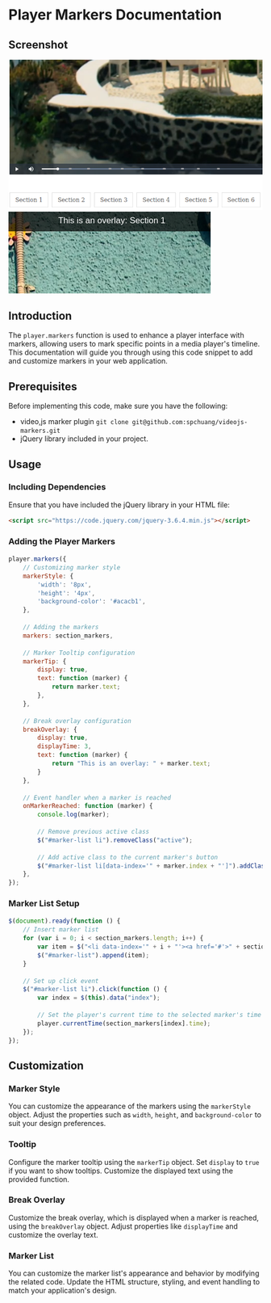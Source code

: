 # Player Markers Documentation

## Screenshot
![Screenshot](https://github.com/vishal7245/bounty/blob/main/Screenshot%20from%202023-12-01%2016-01-30.png)
![Screenshot2](https://github.com/vishal7245/bounty/blob/main/Screenshot%20from%202023-12-01%2016-10-43.png)

## Introduction
The `player.markers` function is used to enhance a player interface with markers, allowing users to mark specific points in a media player's timeline. This documentation will guide you through using this code snippet to add and customize markers in your web application.

## Prerequisites
Before implementing this code, make sure you have the following:

- video,js marker plugin
  ```git clone git@github.com:spchuang/videojs-markers.git```
- jQuery library included in your project.

## Usage

### Including Dependencies
Ensure that you have included the jQuery library in your HTML file:

```html
<script src="https://code.jquery.com/jquery-3.6.4.min.js"></script>
```

### Adding the Player Markers

```javascript
player.markers({
    // Customizing marker style
    markerStyle: {
        'width': '8px',
        'height': '4px',
        'background-color': '#acacb1',
    },

    // Adding the markers
    markers: section_markers,

    // Marker Tooltip configuration
    markerTip: {
        display: true,
        text: function (marker) {
            return marker.text;
        },
    },

    // Break overlay configuration
    breakOverlay: {
        display: true,
        displayTime: 3,
        text: function (marker) {
            return "This is an overlay: " + marker.text;
        }
    },

    // Event handler when a marker is reached
    onMarkerReached: function (marker) {
        console.log(marker);

        // Remove previous active class
        $("#marker-list li").removeClass("active");

        // Add active class to the current marker's button
        $("#marker-list li[data-index='" + marker.index + "']").addClass("active");
    },
});
```

### Marker List Setup

```javascript
$(document).ready(function () {
    // Insert marker list
    for (var i = 0; i < section_markers.length; i++) {
        var item = $("<li data-index='" + i + "'><a href='#'>" + section_markers[i].text + "</a></li>");
        $("#marker-list").append(item);
    }

    // Set up click event
    $("#marker-list li").click(function () {
        var index = $(this).data("index");

        // Set the player's current time to the selected marker's time
        player.currentTime(section_markers[index].time);
    });
});
```

## Customization

### Marker Style
You can customize the appearance of the markers using the `markerStyle` object. Adjust the properties such as `width`, `height`, and `background-color` to suit your design preferences.

### Tooltip
Configure the marker tooltip using the `markerTip` object. Set `display` to `true` if you want to show tooltips. Customize the displayed text using the provided function.

### Break Overlay
Customize the break overlay, which is displayed when a marker is reached, using the `breakOverlay` object. Adjust properties like `displayTime` and customize the overlay text.

### Marker List
You can customize the marker list's appearance and behavior by modifying the related code. Update the HTML structure, styling, and event handling to match your application's design.
